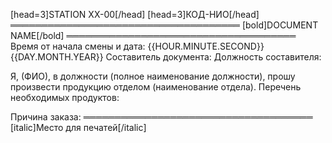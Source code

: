 [head=3]STATION XX-00[/head]
[head=3]КОД-НИО[/head]
═════════════════════════════════════
[bold]DOCUMENT NAME[/bold]
═════════════════════════════════════
Время от начала смены и дата: {{HOUR.MINUTE.SECOND}} {{DAY.MONTH.YEAR}}
Составитель документа:
Должность составителя:

Я, (ФИО), в должности (полное наименование должности), прошу произвести продукцию отделом (наименование отдела).
Перечень необходимых продуктов:

Причина заказа:
═════════════════════════════════════
[italic]Место для печатей[/italic]
